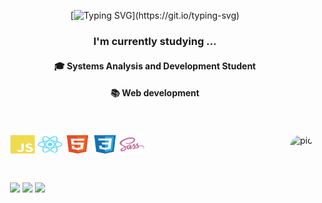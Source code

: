 <div align=center>
  
[![Typing SVG](https://readme-typing-svg.herokuapp.com?font=Fira+Code&weight=500&duration=3000&pause=1000&color=09F72A&center=true&width=435&lines=Hello%2C+my+name+is+Claudio;I'm+a+front-end+developer.)](https://git.io/typing-svg)


### I'm currently studying ...
   <h4>🎓 Systems Analysis and Development Student</h4>
   <h4>📚 Web development</h4>
</div>
 <br>

<div style="display: inline_block margin-left: 15%"><br>
  ‎ ‎ ‎ ‎ ‎ 
  <img align="center" alt="Js" height="30" width="40" src="https://raw.githubusercontent.com/devicons/devicon/master/icons/javascript/javascript-plain.svg">
  <img align="center" alt="React" height="30" width="40" src="https://raw.githubusercontent.com/devicons/devicon/master/icons/react/react-original.svg">
  <img align="center" alt="HTML" height="30" width="40" src="https://raw.githubusercontent.com/devicons/devicon/master/icons/html5/html5-original.svg">
  <img align="center" alt="CSS" height="30" width="40" src="https://raw.githubusercontent.com/devicons/devicon/master/icons/css3/css3-original.svg">
  <img align="center" alt="CSS" height="30" width="40" src="https://raw.githubusercontent.com/devicons/devicon/master/icons/sass/sass-original.svg">
  <img align="right" alt="pic" height="150" style="border-radius:50px;" src="https://github-readme-stats.vercel.app/api/top-langs/?username=claudionetto&layout=compact&langs_count=7&theme=dark">
</div>
  
  ##
  
<br>
<div>
  ‎ ‎ ‎ ‎ ‎ 
  <a href="https://instagram.com/craudin.jr/" target="_blank"><img src="https://img.shields.io/badge/-Instagram-%23E4405F?style=for-the-badge&logo=instagram&logoColor=white" target="_blank"></a>
  <a href = "mailto:claudio.netto@sou.unifeob.edu.br@gmail.com"><img src="https://img.shields.io/badge/-Gmail-%23333?style=for-the-badge&logo=gmail&logoColor=white" target="_blank"></a>
  <a href="https://www.linkedin.com/in/cl%C3%A1udio-netto-junior-12b359209/" target="_blank"><img src="https://img.shields.io/badge/-LinkedIn-%230077B5?style=for-the-badge&logo=linkedin&logoColor=white" target="_blank"></a> 
  
</div>
